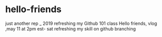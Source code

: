 # hello-friends
just another rep _ 2019 refreshing my Github 101 class
Hello friends, vlog ,may 11 at 2pm est- sat refreshing my skill on github branching 
